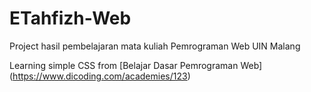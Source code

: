 # ETahfizh-Web
Project hasil pembelajaran mata kuliah Pemrograman Web UIN Malang

Learning simple CSS from [Belajar Dasar Pemrograman Web] (https://www.dicoding.com/academies/123) 
